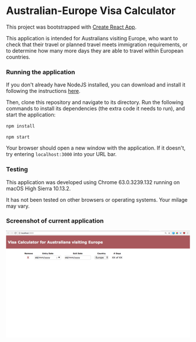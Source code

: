 # Australian-Europe Visa Calculator
This project was bootstrapped with [Create React App](https://github.com/facebookincubator/create-react-app).

This application is intended for Australians visiting Europe, who want to check that their travel or planned travel meets immigration requirements, or to determine how many more days they are able to travel within European countries.


### Running the application
If you don't already have NodeJS installed, you can download and install it following the instructions [here](https://nodejs.org/en/download/).

Then, clone this repository and navigate to its directory. Run the following commands to install its dependencies (the extra code it needs to run), and start the application:

```
npm install
```

```
npm start
```

Your browser should open a new window with the application. If it doesn't, try entering `localhost:3000` into your URL bar.

### Testing
This application was developed using Chrome 63.0.3239.132 running on macOS High Sierra 10.13.2.

It has not been tested on other browsers or operating systems. Your milage may vary.

### Screenshot of current application
![Table mockedup](assets/screenshots/table_mockup.png)
